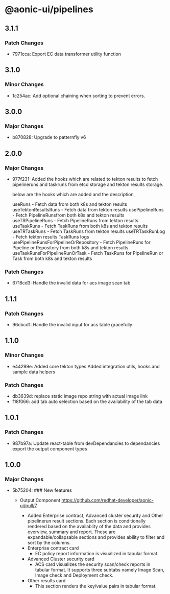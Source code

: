 # @aonic-ui/pipelines

## 3.1.1

### Patch Changes

- 7971cca: Export EC data transformer utility function

## 3.1.0

### Minor Changes

- 1c254ac: Add optional chaining when sorting to prevent errors.

## 3.0.0

### Major Changes

- b870828: Upgrade to patternfly v6

## 2.0.0

### Major Changes

- 977f231: Added the hooks which are related to tekton results to fetch pipelineruns and taskruns from etcd storage and tekton results storage.

  below are the hooks which are added and the description,

  useRuns - Fetch data from both k8s and tekton results
  useTektonResultsRuns - Fetch data from tekton results
  usePipelineRuns - Fetch PipelineRunsfrom both k8s and tekton results
  useTRPipelineRuns - Fetch PipelineRuns from tekton results
  useTaskRuns - Fetch TaskRuns from both k8s and tekton results
  useTRTaskRuns - Fetch TaskRuns from tekton results
  useTRTaskRunLog - Fetch tekton results TaskRuns logs
  usePipelineRunsForPipelineOrRepository - Fetch PipelineRuns for Pipeline or Repository from both k8s and tekton results
  useTaskRunsForPipelineRunOrTask - Fetch TaskRuns for PipelineRun or Task from both k8s and tekton results

### Patch Changes

- 6718cd3: Handle the invalid data for acs image scan tab

## 1.1.1

### Patch Changes

- 96cbcd1: Handle the invalid input for acs table gracefully

## 1.1.0

### Minor Changes

- e44299e: Added core tekton types
  Added integration utils, hooks and sample data helpers

### Patch Changes

- db3639d: replace static image repo string with actual image link
- f18f066: add tab auto selection based on the availability of the tab data

## 1.0.1

### Patch Changes

- 987b97a: Update react-table from devDependancies to dependancies
  export the output component types

## 1.0.0

### Major Changes

- 5b75204: ### New features

  - Output Component https://github.com/redhat-developer/aonic-ui/pull/7

    - Added Enterprise contract, Advanced cluster security and Other pipelinerun result sections. Each section is conditionally rendered based on the availablity of the data and provides overview, summary and report. These are expandable/collapsable sections and provides ability to filter and sort by the columns.
    - Enterprise contract card
      - EC policy report information is visualized in tabular format.
    - Advanced Cluster security card
      - ACS card visualizes the security scan/check reports in tabular format. It supports three subtabs namely Image Scan, Image check and Deployment check.
    - Other results card
      - This section renders the key/value pairs in tabular format.
